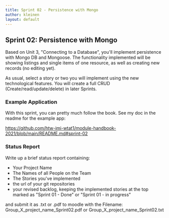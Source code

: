 ```yaml
---
title: Sprint 02 - Persistence with Mongo
author: kleinen
layout: default
---
```


## Sprint 02: Persistence with Mongo

Based on Unit 3, "Connecting to a Database", you'll implement persistence with Mongo DB and Mongoose.
The functionality implemented will be showing listings and single items of one resource, as well as creating new records (no editing yet).

As usual, select a story or two you will implement using the new technological features.
You will create a full CRUD (Create/read/update/delete) in later Sprints.

### Example Application

With this sprint, you can pretty much follow the book. See my doc in the readme for the example app:

https://github.com/htw-imi-wtat1/module-handbook-2021/blob/main/README.md#sprint-02

### Status Report

Write up a brief status report containing:

- Your Project Name
- The Names of all People on the Team
- The Stories you've implemented
- the url of your git repositories
- your revised backlog, keeping the implemented stories at the top marked as "Sprint 01 - Done" or "Sprint 01 - in progress"

and submit it as .txt or .pdf to moodle with the Filename:
Group_X_project_name_Sprint02.pdf or Group_X_project_name_Sprint02.txt
